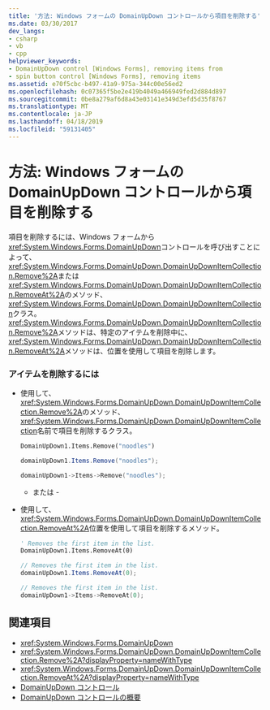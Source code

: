 ```yaml
---
title: '方法: Windows フォームの DomainUpDown コントロールから項目を削除する'
ms.date: 03/30/2017
dev_langs:
- csharp
- vb
- cpp
helpviewer_keywords:
- DomainUpDown control [Windows Forms], removing items from
- spin button control [Windows Forms], removing items
ms.assetid: e70f5cbc-b497-41a9-975a-344c00e56ed2
ms.openlocfilehash: 0c07365f5be2e419b4049a466949fed2d884d897
ms.sourcegitcommit: 0be8a279af6d8a43e03141e349d3efd5d35f8767
ms.translationtype: MT
ms.contentlocale: ja-JP
ms.lasthandoff: 04/18/2019
ms.locfileid: "59131405"
---
```

# <a name="how-to-remove-items-from-windows-forms-domainupdown-controls"></a>方法: Windows フォームの DomainUpDown コントロールから項目を削除する
項目を削除するには、Windows フォームから<xref:System.Windows.Forms.DomainUpDown>コントロールを呼び出すことによって、<xref:System.Windows.Forms.DomainUpDown.DomainUpDownItemCollection.Remove%2A>または<xref:System.Windows.Forms.DomainUpDown.DomainUpDownItemCollection.RemoveAt%2A>のメソッド、<xref:System.Windows.Forms.DomainUpDown.DomainUpDownItemCollection>クラス。 <xref:System.Windows.Forms.DomainUpDown.DomainUpDownItemCollection.Remove%2A>メソッドは、特定のアイテムを削除中に、<xref:System.Windows.Forms.DomainUpDown.DomainUpDownItemCollection.RemoveAt%2A>メソッドは、位置を使用して項目を削除します。  
  
### <a name="to-remove-an-item"></a>アイテムを削除するには  
  
-   使用して、<xref:System.Windows.Forms.DomainUpDown.DomainUpDownItemCollection.Remove%2A>のメソッド、<xref:System.Windows.Forms.DomainUpDown.DomainUpDownItemCollection>名前で項目を削除するクラス。  
  
    ```vb  
    DomainUpDown1.Items.Remove("noodles")  
    ```  
  
    ```csharp  
    domainUpDown1.Items.Remove("noodles");  
    ```  
  
    ```cpp  
    domainUpDown1->Items->Remove("noodles");  
    ```  
  
     - または -  
  
-   使用して、<xref:System.Windows.Forms.DomainUpDown.DomainUpDownItemCollection.RemoveAt%2A>位置を使用して項目を削除するメソッド。  
  
    ```vb  
    ' Removes the first item in the list.  
    DomainUpDown1.Items.RemoveAt(0)  
    ```  
  
    ```csharp  
    // Removes the first item in the list.  
    domainUpDown1.Items.RemoveAt(0);  
    ```  
  
    ```cpp  
    // Removes the first item in the list.  
    domainUpDown1->Items->RemoveAt(0);  
    ```  
  
## <a name="see-also"></a>関連項目

- <xref:System.Windows.Forms.DomainUpDown>
- <xref:System.Windows.Forms.DomainUpDown.DomainUpDownItemCollection.Remove%2A?displayProperty=nameWithType>
- <xref:System.Windows.Forms.DomainUpDown.DomainUpDownItemCollection.RemoveAt%2A?displayProperty=nameWithType>
- [DomainUpDown コントロール](domainupdown-control-windows-forms.md)
- [DomainUpDown コントロールの概要](domainupdown-control-overview-windows-forms.md)
